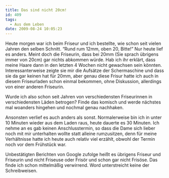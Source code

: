 ```yaml
---
title: Das sind nicht 20cm!
id: 409
tags:
  - Aus dem Leben
date: 2009-08-24 10:05:23
---
```


Heute morgen war ich beim Friseur und ich bestellte, wie schon seit vielen Jahren den selben Schnitt. “Rund rum 12mm, oben 20, Bitte!” Nur heute lief es anders. Meint doch die Friseurin, dass bei 20mm (Sie sprach übrigens immer von 20cm) gar nichts abkommen würde. Hab ich ihr erklärt, dass meine Haare dann in den letzten 4 Wochen nicht gewachsen sein könnten. Interessanterweise zeigte sie mir die Aufsätze der Schermaschine und dass sie da gar keinen hat für 20mm, aber genau diese Frisur hatte ich auch in diesem Friseurladen schon einmal bekommen, ohne Diskussion, allerdings von einer anderen Friseurin.

Wurde ich also schon seit Jahren von verschiedensten Friseurinnen in verschiedensten Läden betrogen? Finde das komisch und werde nächstes mal woanders hingehen und nochmal genau nachhaken.

Ansonsten verlief es auch anders als sonst. Normalerweise bin ich in unter 10 Minuten wieder aus dem Laden raus, heute dauerte es 30 Minuten. Ich nehme an es gab keinen Anschlusstermin, so dass die Dame sich lieber noch mit mir unterhalten wollte statt alleine rumzusitzen, denn für meine Verhältnisse hatte ich heute auch relativ viel erzählt, obwohl der Termin noch vor dem Frühstück war.

Unbestätigten Berichten von Google zufolge heißt es übrigens Friseur und Friseurin und nicht Friseuse oder Frisör und schon gar nicht Frisöse. Das finde ich schon mittelmäßig verwirrend. Word unterstreicht keine der Schreibweisen.
